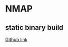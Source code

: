 # NMAP

## static binary build
[Github link](https://github.com/ernw/static-toolbox/releases/tag/nmap-v7.91SVN)


